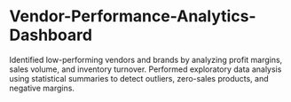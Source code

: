 # Vendor-Performance-Analytics-Dashboard
Identified low-performing vendors and brands by analyzing profit margins, sales volume, and inventory turnover. Performed exploratory data analysis using statistical summaries to detect outliers, zero-sales products, and negative margins. 
